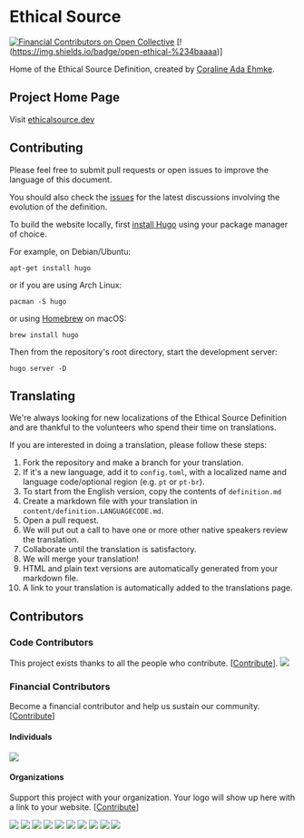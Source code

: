 # Ethical Source
[![Financial Contributors on Open Collective](https://opencollective.com/ethical-source/all/badge.svg?label=financial+contributors)](https://opencollective.com/ethical-source) [!(https://img.shields.io/badge/open-ethical-%234baaaa)]

Home of the Ethical Source Definition, created by [Coraline Ada Ehmke](https://where.coraline.codes/).

## Project Home Page

Visit [ethicalsource.dev](https://ethicalsource.dev/)

## Contributing

Please feel free to submit pull requests or open issues to improve the language
of this document.

You should also check the [issues](https://github.com/ContributorCovenant/ethicalsource/issues)
for the latest discussions involving the evolution of the definition.

To build the website locally, first [install Hugo](https://gohugo.io/getting-started/installing)
using your package manager of choice.

For example, on Debian/Ubuntu:
```
apt-get install hugo
```

or if you are using Arch Linux:
```
pacman -S hugo
```

or using [Homebrew](https://brew.sh) on macOS:
```
brew install hugo
```

Then from the repository's root directory, start the development server:
```
hugo server -D
```

## Translating

We're always looking for new localizations of the Ethical Source Definition and are thankful to the volunteers who spend their time on translations.

If you are interested in doing a translation, please follow these steps:

1. Fork the repository and make a branch for your translation.
1. If it's a new language, add it to `config.toml`,
  with a localized name and language code/optional region (e.g. `pt` or `pt-br`).
1. To start from the English version, copy the contents of `definition.md`
1. Create a markdown file with your translation in `content/definition.LANGUAGECODE.md`.
1. Open a pull request.
1. We will put out a call to have one or more other native speakers review the translation.
1. Collaborate until the translation is satisfactory.
1. We will merge your translation!
1. HTML and plain text versions are automatically generated from your markdown file.
1. A link to your translation is automatically added to the translations page.

## Contributors

### Code Contributors

This project exists thanks to all the people who contribute. [[Contribute](CONTRIBUTING.md)].
<a href="https://github.com/EthicalSource/ethicalsource.dev/graphs/contributors"><img src="https://opencollective.com/ethical-source/contributors.svg?width=890&button=false" /></a>

### Financial Contributors

Become a financial contributor and help us sustain our community. [[Contribute](https://opencollective.com/ethical-source/contribute)]

#### Individuals

<a href="https://opencollective.com/ethical-source"><img src="https://opencollective.com/ethical-source/individuals.svg?width=890"></a>

#### Organizations

Support this project with your organization. Your logo will show up here with a link to your website. [[Contribute](https://opencollective.com/ethical-source/contribute)]

<a href="https://opencollective.com/ethical-source/organization/0/website"><img src="https://opencollective.com/ethical-source/organization/0/avatar.svg"></a>
<a href="https://opencollective.com/ethical-source/organization/1/website"><img src="https://opencollective.com/ethical-source/organization/1/avatar.svg"></a>
<a href="https://opencollective.com/ethical-source/organization/2/website"><img src="https://opencollective.com/ethical-source/organization/2/avatar.svg"></a>
<a href="https://opencollective.com/ethical-source/organization/3/website"><img src="https://opencollective.com/ethical-source/organization/3/avatar.svg"></a>
<a href="https://opencollective.com/ethical-source/organization/4/website"><img src="https://opencollective.com/ethical-source/organization/4/avatar.svg"></a>
<a href="https://opencollective.com/ethical-source/organization/5/website"><img src="https://opencollective.com/ethical-source/organization/5/avatar.svg"></a>
<a href="https://opencollective.com/ethical-source/organization/6/website"><img src="https://opencollective.com/ethical-source/organization/6/avatar.svg"></a>
<a href="https://opencollective.com/ethical-source/organization/7/website"><img src="https://opencollective.com/ethical-source/organization/7/avatar.svg"></a>
<a href="https://opencollective.com/ethical-source/organization/8/website"><img src="https://opencollective.com/ethical-source/organization/8/avatar.svg"></a>
<a href="https://opencollective.com/ethical-source/organization/9/website"><img src="https://opencollective.com/ethical-source/organization/9/avatar.svg"></a>

